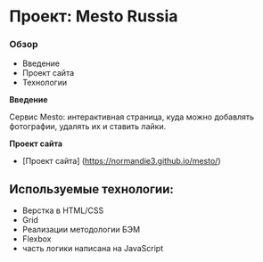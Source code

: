 # Проект: Mesto Russia

### Обзор
* Введение
* Проект сайта
* Технологии

**Введение**

Cервис Mesto: интерактивная страница, куда можно добавлять фотографии, удалять их и ставить лайки.

**Проект сайта**

* [Проект сайта] (https://normandie3.github.io/mesto/)

## Используемые технологии:

+ Верстка в HTML/CSS
+ Grid
+ Реализации методологии БЭМ
+ Flexbox
+ часть логики написана на JavaScript
 
